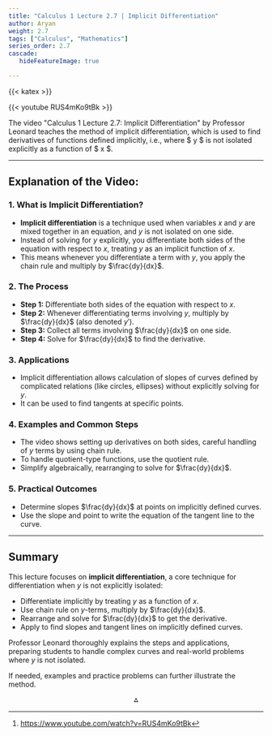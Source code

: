 ```yaml
---
title: "Calculus 1 Lecture 2.7 | Implicit Differentiation"
author: Aryan
weight: 2.7
tags: ["Calculus", "Mathematics"]
series_order: 2.7
cascade:
   hideFeatureImage: true

---
```


{{< katex >}}

{{< youtube RUS4mKo9tBk >}}


The video "Calculus 1 Lecture 2.7: Implicit Differentiation" by Professor Leonard teaches the method of implicit differentiation, which is used to find derivatives of functions defined implicitly, i.e., where \$ y \$ is not isolated explicitly as a function of \$ x \$.

***

## Explanation of the Video:

### 1. What is Implicit Differentiation?

- **Implicit differentiation** is a technique used when variables $x$ and $y$ are mixed together in an equation, and $y$ is not isolated on one side.
- Instead of solving for $y$ explicitly, you differentiate both sides of the equation with respect to $x$, treating $y$ as an implicit function of $x$.
- This means whenever you differentiate a term with $y$, you apply the chain rule and multiply by $\frac{dy}{dx}$.


### 2. The Process

- **Step 1:** Differentiate both sides of the equation with respect to $x$.
- **Step 2:** Whenever differentiating terms involving $y$, multiply by $\frac{dy}{dx}$ (also denoted $y'$).
- **Step 3:** Collect all terms involving $\frac{dy}{dx}$ on one side.
- **Step 4:** Solve for $\frac{dy}{dx}$ to find the derivative.


### 3. Applications

- Implicit differentiation allows calculation of slopes of curves defined by complicated relations (like circles, ellipses) without explicitly solving for $y$.
- It can be used to find tangents at specific points.


### 4. Examples and Common Steps

- The video shows setting up derivatives on both sides, careful handling of $y$ terms by using chain rule.
- To handle quotient-type functions, use the quotient rule.
- Simplify algebraically, rearranging to solve for $\frac{dy}{dx}$.


### 5. Practical Outcomes

- Determine slopes $\frac{dy}{dx}$ at points on implicitly defined curves.
- Use the slope and point to write the equation of the tangent line to the curve.

***

## Summary

This lecture focuses on **implicit differentiation**, a core technique for differentiation when $y$ is not explicitly isolated:

- Differentiate implicitly by treating $y$ as a function of $x$.
- Use chain rule on $y$-terms, multiply by $\frac{dy}{dx}$.
- Rearrange and solve for $\frac{dy}{dx}$ to get the derivative.
- Apply to find slopes and tangent lines on implicitly defined curves.

Professor Leonard thoroughly explains the steps and applications, preparing students to handle complex curves and real-world problems where $y$ is not isolated.

If needed, examples and practice problems can further illustrate the method.
<span style="display:none">[^1]</span>

<div style="text-align: center">⁂</div>

[^1]: https://www.youtube.com/watch?v=RUS4mKo9tBk

